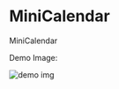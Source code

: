 # MiniCalendar
MiniCalendar

Demo Image:

![demo img](https://github.com/diegolazarocs/MiniCalendar/assets/111025421/0e79106a-c9b7-4138-a767-1f465eeb83bd)

